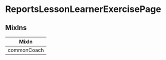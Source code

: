 # ReportsLessonLearnerExercisePage

## MixIns

<!-- @vuese:ReportsLessonLearnerExercisePage:mixIns:start -->
|MixIn|
|---|
|commonCoach|

<!-- @vuese:ReportsLessonLearnerExercisePage:mixIns:end -->
